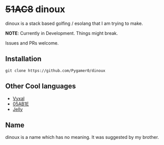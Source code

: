 # ~~51AC8~~ dinoux
dinoux is a stack based golfing / esolang that I am trying to make.

**NOTE**: Currently in Development. Things might break.

Issues and PRs welcome.

## Installation
```
git clone https://github.com/Pygamer0/dinoux
```

## Other Cool languages
- [Vyxal](https://github.com/Vyxal/Vyxal)
- [05AB1E](https://github.com/Adriandmen/05AB1E)
- [Jelly](https://github.com/DennisMitchell/jellylanguage)

## Name
dinoux is a name which has no meaning. It was suggested by my brother.
